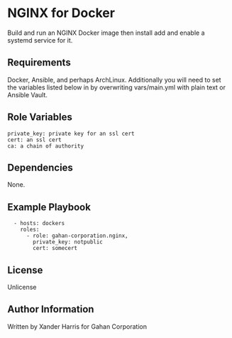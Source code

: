 NGINX for Docker
================

Build and run an NGINX Docker image then install add and enable a systemd service for it.

Requirements
------------

Docker, Ansible, and perhaps ArchLinux. Additionally you will need to set the variables
listed below in by overwriting vars/main.yml with plain text or Ansible Vault.

Role Variables
--------------

```
private_key: private key for an ssl cert
cert: an ssl cert
ca: a chain of authority
```

Dependencies
------------

None.

Example Playbook
----------------

```
  - hosts: dockers
    roles:
      - role: gahan-corporation.nginx, 
        private_key: notpublic
        cert: somecert
```

License
-------

Unlicense

Author Information
------------------

Written by Xander Harris for Gahan Corporation
